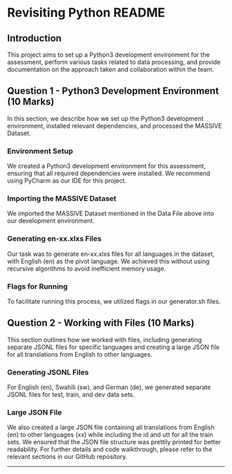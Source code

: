 
# Revisiting Python README

## Introduction
This project aims to set up a Python3 development environment for the assessment, perform various tasks related to data processing, and provide documentation on the approach taken and collaboration within the team.

## Question 1 - Python3 Development Environment (10 Marks)
In this section, we describe how we set up the Python3 development environment, installed relevant dependencies, and processed the MASSIVE Dataset.

### Environment Setup
We created a Python3 development environment for this assessment, ensuring that all required dependencies were installed. We recommend using PyCharm as our IDE for this project.

### Importing the MASSIVE Dataset
We imported the MASSIVE Dataset mentioned in the Data File above into our development environment.

### Generating en-xx.xlxs Files
Our task was to generate en-xx.xlxs files for all languages in the dataset, with English (en) as the pivot language. We achieved this without using recursive algorithms to avoid inefficient memory usage.

### Flags for Running
To facilitate running this process, we utilized flags in our generator.sh files.

## Question 2 - Working with Files (10 Marks)
This section outlines how we worked with files, including generating separate JSONL files for specific languages and creating a large JSON file for all translations from English to other languages.

### Generating JSONL Files
For English (en), Swahili (sw), and German (de), we generated separate JSONL files for test, train, and dev data sets.

### Large JSON File
We also created a large JSON file containing all translations from English (en) to other languages (xx) while including the id and utt for all the train sets. We ensured that the JSON file structure was prettily printed for better readability.
For further details and code walkthrough, please refer to the relevant sections in our GitHub repository.

---
